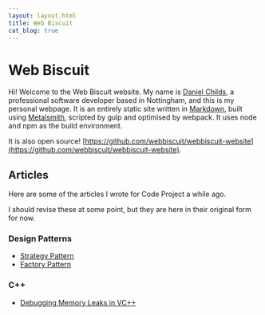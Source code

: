 ```yaml
---
layout: layout.html
title: Web Biscuit
cat_blog: true
---
```


# Web Biscuit

Hi! Welcome to the Web Biscuit website. My name is [Daniel Childs](mailto:daniel@webbiscuit.co.uk), a professional software developer based in Nottingham, and this is my personal webpage. It is an entirely static site 
written in [Markdown](https://daringfireball.net/projects/markdown/), built using [Metalsmith](http://www.metalsmith.io/), scripted by gulp and optimised by webpack. It uses node and npm as
the build environment.

It is also open source! [https://github.com/webbiscuit/webbiscuit-website](https://github.com/webbiscuit/webbiscuit-website).


## Articles

Here are some of the articles I wrote for Code Project a while ago.

I should revise these at some point, but they are here in their original form for now.

### Design Patterns

- [Strategy Pattern](./posts/strategy-pattern/)
- [Factory Pattern](./posts/factory-pattern/)

### C++

- [Debugging Memory Leaks in VC++](./posts/cpp-memory-leaks/)